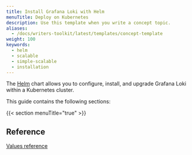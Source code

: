 ```yaml
---
title: Install Grafana Loki with Helm
menuTitle: Deploy on Kubernetes
description: Use this template when you write a concept topic.
aliases:
  - /docs/writers-toolkit/latest/templates/concept-template
weight: 100
keywords:
  - helm
  - scalable
  - simple-scalable
  - installation
---
```


The [Helm](https://helm.sh/) chart allows you to configure, install, and upgrade Grafana Loki within a Kubernetes cluster.

This guide contains the following sections:

{{< section menuTitle="true" >}}

## Reference

[Values reference](reference)
